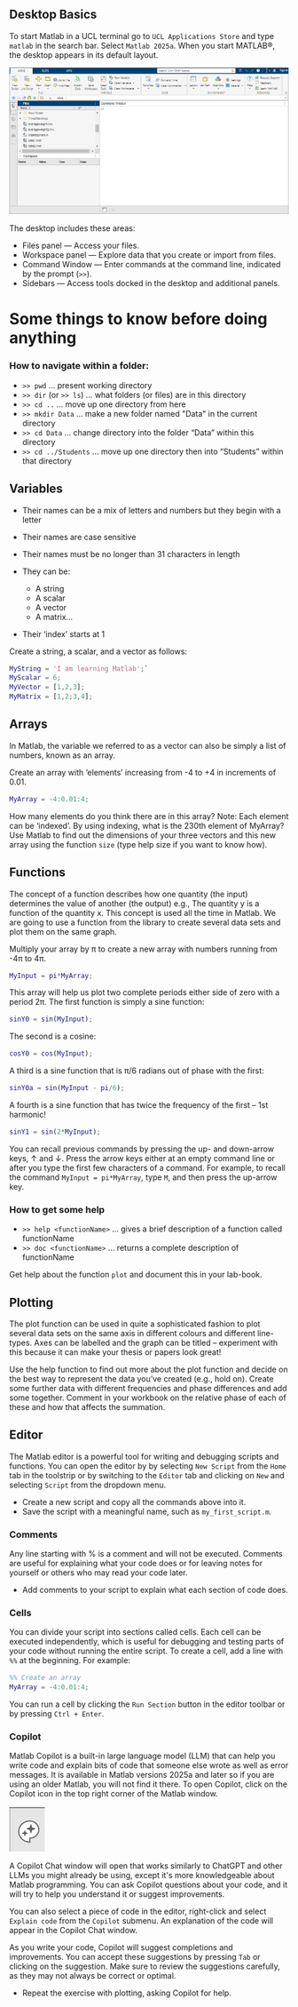 ## Desktop Basics

To start Matlab in a UCL terminal go to `UCL Applications Store`
and type `matlab` in the search bar. Select `Matlab 2025a`.
When you start MATLAB®, the desktop appears in its default
layout.

![MATLAB desktop in its default layout. At the top is a toolstrip with tabs labeled Home, Plots, and Apps. The Files panel and the Workspace panel are open on the left side of the desktop. The Command Window is open above the bottom sidebar.](./desktop.png)

The desktop includes these areas:

* Files panel — Access your files.
* Workspace panel — Explore data that you create or import from
  files.
* Command Window — Enter commands at the command line, indicated by the
  prompt (`>>`).
* Sidebars — Access tools docked in the desktop and additional
  panels.


# Some things to know before doing anything

### How to navigate within a folder:

- `>> pwd` … present working directory
- `>> dir` (or `>> ls`) … what folders (or files) are in this directory
- `>> cd ..` … move up one directory from here
- `>> mkdir Data` … make a new folder named "Data" in the current directory
- `>> cd Data` … change directory into the folder “Data” within this directory
- `>> cd ../Students` … move up one directory then into “Students” within that directory


## Variables
- Their names can be a mix of letters and numbers but they begin with a letter
- Their names are case sensitive
- Their names must be no longer than 31 characters in length
- They can be:

    - A string
    - A scalar
    - A vector
    - A matrix…

- Their ‘index’ starts at 1

Create a string, a scalar, and a vector as follows:

```matlab
MyString = 'I am learning Matlab';`
MyScalar = 6;
MyVector = [1,2,3];
MyMatrix = [1,2;3,4];
```

## Arrays

In Matlab, the variable we referred to as a vector can also be simply a list of numbers, known as an array.

Create an array with ‘elements’ increasing from -4 to +4 in increments of 0.01.

```matlab
MyArray = -4:0.01:4;
```

How many elements do you think there are in this array? Note: Each element can be ‘indexed’. By using indexing, what is the 230th element of MyArray? Use Matlab to find out the dimensions of your three vectors and this new array using the function `size` (type help size if you want to know how).

## Functions

The concept of a function describes how one quantity (the input) determines the value of another (the output) e.g., The quantity y is a function of the quantity x. This concept is used all the time in Matlab. We are going to use a function from the library to create several data sets and plot them on the same graph.

Multiply your array by π to create a new array with numbers running from -4π to 4π.

```matlab
MyInput = pi*MyArray;
```

This array will help us plot two complete periods either side of zero with a period 2π. The first function is simply a sine function:

```matlab
sinY0 = sin(MyInput);
```

The second is a cosine:

```matlab
cosY0 = cos(MyInput);
```

A third is a sine function that is π/6 radians out of phase with the first:

```matlab
sinY0a = sin(MyInput - pi/6);
```

A fourth is a sine function that has twice the frequency of the first – 1st harmonic!

```matlab
sinY1 = sin(2*MyInput);
```

You can recall previous commands by pressing the up- and down-arrow
keys, ↑ and ↓. Press the arrow keys either at an empty
command line or after you type the first few characters of a command.
For example, to recall the command `MyInput = pi*MyArray`, type `M`,
and then press the up-arrow key.

### How to get some help

- `>> help <functionName>` … gives a brief description of a function called functionName
- `>> doc <functionName>` … returns a complete description of functionName

Get help about the function `plot` and document this in your lab-book.

## Plotting
The plot function can be used in quite a sophisticated fashion to plot several data sets on the same axis in different colours and different line-types. Axes can be labelled and the graph can be titled – experiment with this because it can make your thesis or papers look great!

Use the help function to find out more about the plot function and decide on the best way to represent the data you’ve created (e.g., hold on). Create some further data with different frequencies and phase differences and add some together. Comment in your workbook on the relative phase of each of these and how that affects the summation.

## Editor

The Matlab editor is a powerful tool for writing and debugging scripts and functions. You can open the editor by by selecting `New Script` from the `Home` tab in the toolstrip or by switching to the `Editor` tab and clicking on `New` and selecting `Script` from the dropdown menu.

- Create a new script and copy all the commands above into it.
- Save the script with a meaningful name, such as `my_first_script.m`.

### Comments

Any line starting with % is a comment and will not be executed. Comments are useful for explaining what your code does or for leaving notes for yourself or others who may read your code later.

- Add comments to your script to explain what each section of code does.

### Cells

You can divide your script into sections called cells. Each cell can be executed independently, which is useful for debugging and testing parts of your code without running the entire script.  To create a cell, add a line with `%%` at the beginning. For example:

```matlab 
%% Create an array
MyArray = -4:0.01:4;
```

You can run a cell by clicking the `Run Section` button in the editor toolbar or by pressing `Ctrl + Enter`.


### Copilot

Matlab Copilot is a built-in large language model (LLM) that can help you write code and explain bits of code that someone else wrote as well as error messages. It is available in Matlab versions 2025a and later so if you are using an older Matlab, you will not find it there. To open Copilot, click on the Copilot icon in the top right corner of the Matlab window.

![Copilot icon in the top right corner of the Matlab window.](./copilot.png)
 
 A Copilot Chat window will open that works similarly to ChatGPT and other LLMs you might already be using, except it's more knowledgeable about Matlab programming. You can ask Copilot questions about your code, and it will try to help you understand it or suggest improvements.

 You can also select a piece of code in the editor, right-click and select `Explain code` from the `Copilot` submenu. An explanation of the code will appear in the Copilot Chat window.

 As you write your code, Copilot will suggest completions and improvements. You can accept these suggestions by pressing `Tab` or clicking on the suggestion. Make sure to review the suggestions carefully, as they may not always be correct or optimal.

 - Repeat the exercise with plotting, asking Copilot for help.
